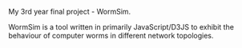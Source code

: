 My 3rd year final project - WormSim.


WormSim is a tool written in primarily JavaScript/D3JS to exhibit the behaviour of computer worms in different network topologies. 
